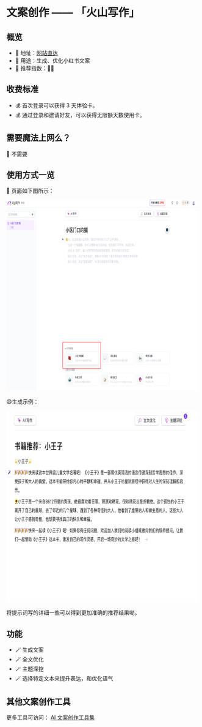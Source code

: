 # 文案创作 —— 「火山写作」

##  概览
- 👋 地址：[网站直达](https://writingo.net)
- 🔧 用途：生成、优化小红书文案
- 👯 推荐指数：🌟🌟

##  收费标准
- 💰 首次登录可以获得 3 天体验卡。
- 💰 通过登录和邀请好友，可以获得无限额天数使用卡。

##  需要魔法上网么？
🙅 不需要

##  使用方式一览
👀 页面如下图所示：

<img src="/imgs/image.png" width="500" height="500"/>

😄生成示例：

<img src="/imgs/image-1.png" width="500" height="500"/>

将提示词写的详细一些可以得到更加准确的推荐结果呦。

##  功能
- 🪄 生成文案
- 🪄 全文优化
- 🪄 主题深挖
- 🪄 选择特定文本来提升表达，和优化语气

## 其他文案创作工具
更多工具可访问： [AI 文案创作工具集](https://ai-bot.cn/favorites/ai-writing-tools/)
